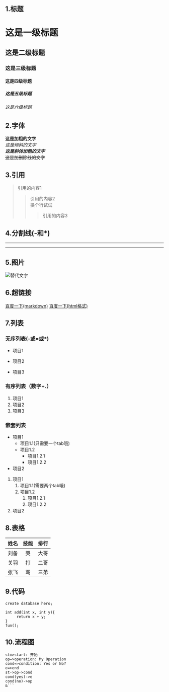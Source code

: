 ## 1.标题
# 这是一级标题
## 这是二级标题
### 这是三级标题
#### 这是四级标题
##### 这是五级标题
###### 这是六级标题
## 2.字体
**这是加粗的文字**  
*这是倾斜的文字*  
***这是斜体加粗的文字***  
~~这是加删除线的文字~~
## 3.引用
>引用的内容1
>>引用的内容2  
换个行试试
>>>引用的内容3
## 4.分割线(-和*)  
---
***
## 5.图片
![替代文字](https://avatars0.githubusercontent.com/u/37428346?s=96&v=4 "提示信息")
## 6.超链接
[百度一下(markdown)](http://baidu.com "百度Hint")
<a href="http://baidu.com" target="_blank">百度一下(html格式)</a>
## 7.列表
### 无序列表(-或=或*)
- 项目1
+ 项目2
* 项目3
### 有序列表（数字+.）
1. 项目1
2. 项目2
3. 项目3
### 嵌套列表
* 项目1 
  * 项目1.1(只需要一个tab哦)
  * 项目1.2
    * 项目1.2.1
    * 项目1.2.2
* 项目2
1. 项目1 
    1. 项目1.1(需要两个tab哦)
    2. 项目1.2
        1. 项目1.2.1
        1. 项目1.2.2
2. 项目2
## 8.表格
<!--第二行是为了把内容和表头分开-->
姓名|技能|排行
--|:--:|--:
刘备|哭|大哥
关羽|打|二哥
张飞|骂|三弟
## 9.代码
<!--单行代码-->
`create database hero;`
<!--代码块-->
```
int add(int x, int y){
     return x + y;
}
fun();
```
## 10.流程图
```flow
st=>start: 开始
op=>operation: My Operation
cond=>condition: Yes or No?
e=>end
st->op->cond
cond(yes)->e
cond(no)->op
&```
